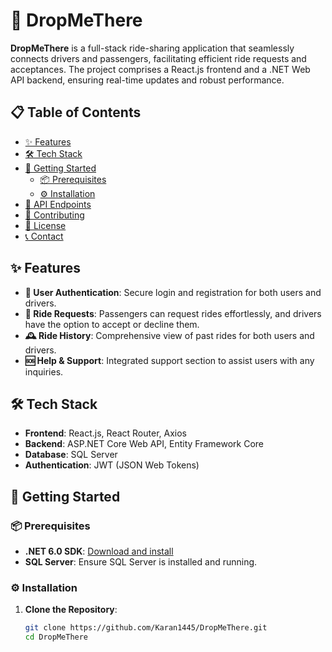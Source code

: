 # 🚗 DropMeThere

**DropMeThere** is a full-stack ride-sharing application that seamlessly connects drivers and passengers, facilitating efficient ride requests and acceptances. The project comprises a React.js frontend and a .NET Web API backend, ensuring real-time updates and robust performance.

## 📋 Table of Contents

- [✨ Features](#-features)
- [🛠️ Tech Stack](#️-tech-stack)
- [🚀 Getting Started](#-getting-started)
  - [📦 Prerequisites](#-prerequisites)
  - [⚙️ Installation](#️-installation)
- [📡 API Endpoints](#-api-endpoints)
- [🤝 Contributing](#-contributing)
- [📜 License](#-license)
- [📞 Contact](#-contact)

## ✨ Features

- **🔐 User Authentication**: Secure login and registration for both users and drivers.
- **📲 Ride Requests**: Passengers can request rides effortlessly, and drivers have the option to accept or decline them.
- **🕰️ Ride History**: Comprehensive view of past rides for both users and drivers.
- **🆘 Help & Support**: Integrated support section to assist users with any inquiries.

## 🛠️ Tech Stack

- **Frontend**: React.js, React Router, Axios
- **Backend**: ASP.NET Core Web API, Entity Framework Core
- **Database**: SQL Server
- **Authentication**: JWT (JSON Web Tokens)

## 🚀 Getting Started

### 📦 Prerequisites

- **.NET 6.0 SDK**: [Download and install](https://dotnet.microsoft.com/download/dotnet/6.0)
- **SQL Server**: Ensure SQL Server is installed and running.

### ⚙️ Installation

1. **Clone the Repository**:
   ```sh
   git clone https://github.com/Karan1445/DropMeThere.git
   cd DropMeThere
